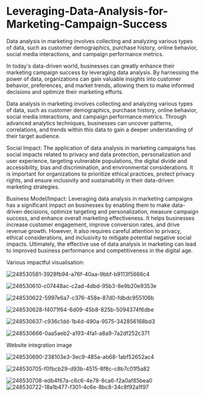 # Leveraging-Data-Analysis-for-Marketing-Campaign-Success

Data analysis in marketing involves collecting and analyzing various types of data, such as customer demographics, purchase history, online behavior, social media interactions, and campaign performance metrics.

In today's data-driven world, businesses can greatly enhance their marketing campaign success by leveraging data analysis. By harnessing the power of data, organizations can gain valuable insights into customer behavior, preferences, and market trends, allowing them to make informed decisions and optimize their marketing efforts.

Data analysis in marketing involves collecting and analyzing various types of data, such as customer demographics, purchase history, online behavior, social media interactions, and campaign performance metrics. Through advanced analytics techniques, businesses can uncover patterns, correlations, and trends within this data to gain a deeper understanding of their target audience.

Social Impact: The application of data analysis in marketing campaigns has social impacts related to privacy and data protection, personalization and user experience, targeting vulnerable populations, the digital divide and accessibility, bias and discrimination, and environmental considerations. It is important for organizations to prioritize ethical practices, protect privacy rights, and ensure inclusivity and sustainability in their data-driven marketing strategies.

Business Model/Impact: Leveraging data analysis in marketing campaigns has a significant impact on businesses by enabling them to make data-driven decisions, optimize targeting and personalization, measure campaign success, and enhance overall marketing effectiveness. It helps businesses increase customer engagement, improve conversion rates, and drive revenue growth. However, it also requires careful attention to privacy, ethical considerations, and inclusivity to mitigate potential negative social impacts. Ultimately, the effective use of data analysis in marketing can lead to improved business performance and competitiveness in the digital age.

Various impactful visualisation:

![248530581-3928fb94-a76f-40aa-9bbf-b9113f5666c4](https://github.com/keerthika2022/Leveraging-Data-Analysis-for-Marketing-Campaign-Success/assets/98697391/d0007701-5941-4b2f-99b7-ed59e98d122e)

![248530610-c07448ac-c2ad-4dbd-95b3-8e9b20e9353e](https://github.com/keerthika2022/Leveraging-Data-Analysis-for-Marketing-Campaign-Success/assets/98697391/22994c6d-69a2-4d51-abd1-98a1e13a5190)

![248530622-5997e6a7-c376-458e-87d0-fdbdc955106b](https://github.com/keerthika2022/Leveraging-Data-Analysis-for-Marketing-Campaign-Success/assets/98697391/0afa4f37-3b08-42fd-af7a-c6da385cd26a)

![248530628-f4071f64-6d09-45b8-825b-5094374f6dbe](https://github.com/keerthika2022/Leveraging-Data-Analysis-for-Marketing-Campaign-Success/assets/98697391/27a44c88-e317-4623-97ad-9556fc53b677)

![248530637-c936c1dd-1b4d-490a-9575-342856168bd3](https://github.com/keerthika2022/Leveraging-Data-Analysis-for-Marketing-Campaign-Success/assets/98697391/b30fecba-d8ea-4607-b90f-69f8dc40651b)

![248530666-0aa5aeb2-a193-4fa1-a8a9-7a2df252c371](https://github.com/keerthika2022/Leveraging-Data-Analysis-for-Marketing-Campaign-Success/assets/98697391/92d1c8ee-4d24-4b37-81b8-aea3f339eb75)


Website integration image

![248530690-238103e3-3ec9-485a-ab68-1abf52652ac4](https://github.com/keerthika2022/Leveraging-Data-Analysis-for-Marketing-Campaign-Success/assets/98697391/e1f1170a-d6a7-40e5-bf40-10132724def7)

![248530705-f0fbcb29-d93b-4515-8f8c-c8b7c01f5a82](https://github.com/keerthika2022/Leveraging-Data-Analysis-for-Marketing-Campaign-Success/assets/98697391/206cd69b-00bf-4fa5-9585-bd26659e1bad)

![248530708-edb4f67a-c6c6-4e78-8ca6-f2a0af85bea0](https://github.com/keerthika2022/Leveraging-Data-Analysis-for-Marketing-Campaign-Success/assets/98697391/6f5f8ad5-bdd3-481b-896e-43413cbbc38e)
![248530722-18a1b477-f301-4c6e-8bc8-34c8f92a1f97](https://github.com/keerthika2022/Leveraging-Data-Analysis-for-Marketing-Campaign-Success/assets/98697391/aa6e5279-35a0-409d-a43b-a6ec112a59e8)



